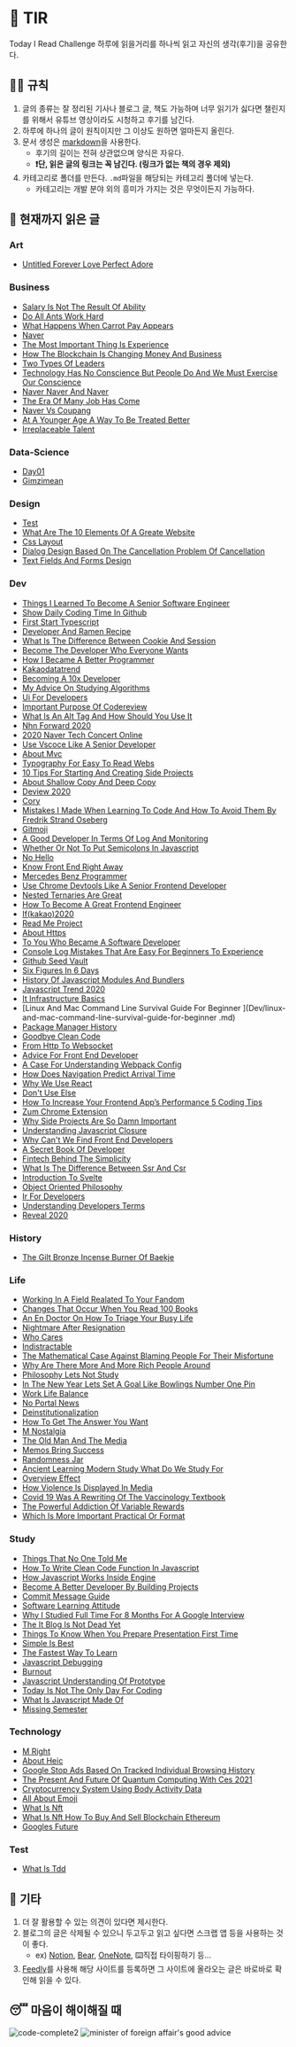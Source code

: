 # 📖 TIR
Today I Read Challenge
하루에 읽을거리를 하나씩 읽고 자신의 생각(후기)을 공유한다.   

## 👩‍⚖️ 규칙  

1. 글의 종류는 잘 정리된 기사나 블로그 글, 책도 가능하며 너무 읽기가 싫다면 챌린지를 위해서 유튜브 영상이라도 시청하고 후기를 남긴다. 
2. 하루에 하나의 글이 원칙이지만 그 이상도 원하면 얼마든지 올린다. 
3. 문서 생성은 [markdown](https://gist.github.com/ihoneymon/652be052a0727ad59601)을 사용한다.   
    - 후기의 길이는 전혀 상관없으며 양식은 자유다.  
    - **❗단, 읽은 글의 링크는 꼭 남긴다. (링크가 없는 책의 경우 제외)** 
4. 카테고리로 폴더를 만든다. `.md`파일을 해당되는 카테고리 폴더에 넣는다.   
    - 카테고리는 개발 분야 외의 흥미가 가지는 것은 무엇이든지 가능하다.   

## 📰 현재까지 읽은 글  
### Art

- [Untitled Forever Love Perfect Adore](Art/untitled-forever-love-perfect-adore.md)

### Business

- [Salary Is Not The Result Of Ability](Business/Salary-is-not-the-result-of-ability..md)
- [Do All Ants Work Hard](Business/do-all-ants-work-hard.md)
- [What Happens When Carrot Pay Appears](Business/what-happens-when-carrot-pay-appears.md)
- [Naver](Business/naver.md)
- [The Most Important Thing Is Experience](Business/the-most-important-thing-is-experience.md)
- [How The Blockchain Is Changing Money And Business](Business/how-the-blockchain-is-changing-money-and-business.md)
- [Two Types Of Leaders](Business/two-types-of-leaders.md)
- [Technology Has No Conscience But People Do And We Must Exercise Our Conscience](Business/technology-has-no-conscience-but-people-do-and-we-must-exercise-our-conscience.md)
- [Naver Naver And Naver](Business/naver-naver-and-naver.md)
- [The Era Of Many Job Has Come](Business/the-era-of-many-job-has-come.md)
- [Naver Vs Coupang](Business/naver-vs-coupang.md)
- [At A Younger Age A Way To Be Treated Better](Business/at-a-younger-age-a-way-to-be-treated-better.md)
- [Irreplaceable Talent](Business/irreplaceable-talent.md)

### Data-Science

- [Day01](Data-Science/Day01.md)
- [Gimzimean](Data-Science/GIMZIMEAN.md)

### Design

- [Test](Design/test.md)
- [What Are The 10 Elements Of A Greate Website](Design/what-are-the-10-elements-of-a-greate-website.md)
- [Css Layout](Design/css-layout.md)
- [Dialog Design Based On The Cancellation Problem Of Cancellation](Design/dialog-design-based-on-the-cancellation-problem-of-cancellation.md)
- [Text Fields And Forms Design](Design/text-fields-and-forms-design.md)

### Dev

- [Things I Learned To Become A Senior Software Engineer](Dev/things-i-learned-to-become-a-senior-software-engineer.md)
- [Show Daily Coding Time In Github](Dev/show-daily-coding-time-in-github.md)
- [First Start Typescript](Dev/first-start-typescript.md)
- [Developer And Ramen Recipe](Dev/developer-and-ramen-recipe.md)
- [What Is The Difference Between Cookie And Session](Dev/what-is-the-difference-between-cookie-and-session.md)
- [Become The Developer Who Everyone Wants](Dev/become-the-developer-who-everyone-wants.md)
- [How I Became A Better Programmer](Dev/how-i-became-a-better-programmer.md)
- [Kakaodatatrend](Dev/kakaodatatrend.md)
- [Becoming A 10x Developer](Dev/becoming-a-10x-developer.md)
- [My Advice On Studying Algorithms](Dev/my-advice-on-studying-algorithms.md)
- [Ui For Developers](Dev/ui-for-developers.md)
- [Important Purpose Of Codereview](Dev/important-purpose-of-codereview.md)
- [What Is An Alt Tag And How Should You Use It](Dev/what-is-an-alt-tag-and-how-should-you-use-it.md)
- [Nhn Forward 2020](Dev/nhn-forward-2020.md)
- [2020 Naver Tech Concert Online](Dev/2020-naver-tech-concert-online.md)
- [Use Vscoce Like A Senior Developer](Dev/use-vscoce-like-a-senior-developer.md)
- [About Mvc](Dev/about-mvc.md)
- [Typography For Easy To Read Webs](Dev/typography-for-easy-to-read-webs.md)
- [10 Tips For Starting And Creating Side Projects](Dev/10-tips-for-starting-and-creating-side-projects.md)
- [About Shallow Copy And Deep Copy](Dev/about-shallow-copy-and-deep-copy.md)
- [Deview 2020](Dev/deview-2020.md)
- [Cory](Dev/cory.md)
- [Mistakes I Made When Learning To Code And How To Avoid Them By Fredrik Strand Oseberg](Dev/mistakes-i-made-when-learning-to-code-and-how-to-avoid-them-by-fredrik-strand-oseberg.md)
- [Gitmoji](Dev/gitmoji.md)
- [A Good Developer In Terms Of Log And Monitoring](Dev/a-good-developer-in-terms-of-log-and-monitoring.md)
- [Whether Or Not To Put Semicolons In Javascript](Dev/whether-or-not-to-put-semicolons-in-javaScript.md)
- [No Hello](Dev/no-hello.md)
- [Know Front End Right Away](Dev/know-front-end-right-away.md)
- [Mercedes Benz Programmer](Dev/mercedes-benz-programmer.md)
- [Use Chrome Devtools Like A Senior Frontend Developer](Dev/use-chrome-devTools-like-a-senior-frontend-developer.md)
- [Nested Ternaries Are Great](Dev/nested-ternaries-are-great.md)
- [How To Become A Great Frontend Engineer](Dev/how-to-become-a-great-frontend-engineer.md)
- [If(kakao)2020](Dev/if(kakao)2020.md)
- [Read Me Project](Dev/read-me-project.md)
- [About Https](Dev/about-https.md)
- [To You Who Became A Software Developer](Dev/to-you-who-became-a-software-developer.md)
- [Console Log Mistakes That Are Easy For Beginners To Experience](Dev/console-log-mistakes-that-are-easy-for-beginners-to-experience.md)
- [Github Seed Vault](Dev/github-seed-vault.md)
- [Six Figures In 6 Days](Dev/six-figures-in-6-days.md)
- [History Of Javascript Modules And Bundlers](Dev/history-of-javascript-modules-and-bundlers.md)
- [Javascript Trend 2020](Dev/javascript-trend-2020.md)
- [It Infrastructure Basics](Dev/it-infrastructure-basics.md)
- [Linux And Mac Command Line Survival Guide For Beginner
](Dev/linux-and-mac-command-line-survival-guide-for-beginner
.md)
- [Package Manager History](Dev/package-manager-history.md)
- [Goodbye Clean Code](Dev/goodbye-clean-code.md)
- [From Http To Websocket](Dev/from-HTTP-to-WEBSOCKET.md)
- [Advice For Front End Developer](Dev/advice-for-front-end-developer.md)
- [A Case For Understanding Webpack Config](Dev/a-case-for-understanding-webpack-config.md)
- [How Does Navigation Predict Arrival Time](Dev/how-does-navigation-predict-arrival-time.md)
- [Why We Use React](Dev/why-we-use-react.md)
- [Don't Use Else](Dev/don't-use-else.md)
- [How To Increase Your Frontend App’s Performance 5 Coding Tips](Dev/how-to-increase-your-frontend-app’s-performance-5-coding-tips.md)
- [Zum Chrome Extension](Dev/zum-chrome-extension.md)
- [Why Side Projects Are So Damn Important](Dev/why-side-projects-are-so-damn-important.md)
- [Understanding Javascript Closure](Dev/understanding-javascript-closure.md)
- [Why Can't We Find Front End Developers](Dev/why-can't-we-find-front-end-developers.md)
- [A Secret Book Of Developer](Dev/a-secret-book-of-developer.md)
- [Fintech Behind The Simplicity](Dev/fintech-behind-the-simplicity.md)
- [What Is The Difference Between Ssr And Csr](Dev/what-is-the-difference-between-SSR-and-CSR.md)
- [Introduction To Svelte](Dev/introduction-to-svelte.md)
- [Object Oriented Philosophy](Dev/object-oriented-philosophy.md)
- [Ir For Developers](Dev/ir-for-developers.md)
- [Understanding Developers Terms](Dev/understanding-developers-terms.md)
- [Reveal 2020](Dev/reveal-2020.md)

### History

- [The Gilt Bronze Incense Burner Of Baekje](History/the-gilt-bronze-incense-burner-of-baekje.md)

### Life

- [Working In A Field Realated To Your Fandom](Life/working-in-a-field-realated-to-your-fandom.md)
- [Changes That Occur When You Read 100 Books](Life/changes-that-occur-when-you-read-100-books.md)
- [An En Doctor On How To Triage Your Busy Life](Life/an-en-doctor-on-how-to-triage-your-busy-life.md)
- [Nightmare After Resignation](Life/nightmare-after-resignation.md)
- [Who Cares](Life/who-cares.md)
- [Indistractable](Life/indistractable.md)
- [The Mathematical Case Against Blaming People For Their Misfortune](Life/the-mathematical-case-against-blaming-people-for-their-misfortune.md)
- [Why Are There More And More Rich People Around](Life/why-are-there-more-and-more-rich-people-around.md)
- [Philosophy Lets Not Study](Life/philosophy-lets-not-study.md)
- [In The New Year Lets Set A Goal Like Bowlings Number One Pin](Life/in-the-new-year-lets-set-a-goal-like-bowlings-number-one-pin.md)
- [Work Life Balance](Life/work-life-balance.md)
- [No Portal News](Life/no-portal-news.md)
- [Deinstitutionalization](Life/deinstitutionalization.md)
- [How To Get The Answer You Want](Life/how-to-get-the-answer-you-want.md)
- [M Nostalgia](Life/m-nostalgia.md)
- [The Old Man And The Media](Life/the-old-man-and-the-media.md)
- [Memos Bring Success](Life/memos-bring-success.md)
- [Randomness Jar](Life/randomness-jar.md)
- [Ancient Learning Modern Study What Do We Study For](Life/ancient-learning-modern-study-what-do-we-study-for.md)
- [Overview Effect](Life/overview-effect.md)
- [How Violence Is Displayed In Media](Life/how-violence-is-displayed-in-media.md)
- [Covid 19 Was A Rewriting Of The Vaccinology Textbook](Life/COVID-19-was-a-rewriting-of-the-vaccinology-textbook.md)
- [The Powerful Addiction Of Variable Rewards](Life/the-powerful-addiction-of-variable-rewards.md)
- [Which Is More Important Practical Or Format](Life/which-is-more-important-practical-or-format.md)

### Study

- [Things That No One Told Me](Study/things-that-no-one-told-me.md)
- [How To Write Clean Code Function In Javascript](Study/how-to-write-clean-code-function-in-javascript.md)
- [How Javascript Works Inside Engine](Study/how-javascript-works-inside-engine.md)
- [Become A Better Developer By Building Projects](Study/become-a-better-developer-by-building-projects.md)
- [Commit Message Guide](Study/commit-message-guide.md)
- [Software Learning Attitude](Study/software-learning-attitude.md)
- [Why I Studied Full Time For 8 Months For A Google Interview](Study/why-i-studied-full-time-for-8-months-for-a-google-interview.md)
- [The It Blog Is Not Dead Yet](Study/the-IT-blog-is-not-dead-yet.md)
- [Things To Know When You Prepare Presentation First Time](Study/things-to-know-when-you-prepare-presentation-first-time.md)
- [Simple Is Best](Study/simple-is-best.md)
- [The Fastest Way To Learn](Study/the-fastest-way-to-learn.md)
- [Javascript Debugging](Study/javascript-debugging.md)
- [Burnout](Study/burnout.md)
- [Javascript Understanding Of Prototype](Study/javascript-understanding-of-prototype.md)
- [Today Is Not The Only Day For Coding](Study/today-is-not-the-only-day-for-coding.md)
- [What Is Javascript Made Of](Study/what-is-javascript-made-of.md)
- [Missing Semester](Study/missing-semester.md)

### Technology

- [M Right](Technology/m-right.md)
- [About Heic](Technology/about-heic.md)
- [Google Stop Ads Based On Tracked Individual Browsing History](Technology/google-stop-ads-based-on-tracked-individual-browsing-history.md)
- [The Present And Future Of Quantum Computing With Ces 2021](Technology/the-present-and-future-of-quantum-computing-with-ces-2021.md)
- [Cryptocurrency System Using Body Activity Data](Technology/cryptocurrency-system-using-body-activity-data.md)
- [All About Emoji](Technology/all-about-emoji.md)
- [What Is Nft](Technology/what-is-nft.md)
- [What Is Nft How To Buy And Sell Blockchain Ethereum](Technology/what-is-nft-how-to-buy-and-sell-blockchain-ethereum.md)
- [Googles Future](Technology/googles-future.md)

### Test

- [What Is Tdd](Test/what-is-TDD.md)

## 💬 기타  
1. 더 잘 활용할 수 있는 의견이 있다면 제시한다.  
2. 블로그의 글은 삭제될 수 있으니 두고두고 읽고 싶다면 스크랩 앱 등을 사용하는 것이 좋다.  
    - ex) [Notion](https://www.notion.so/), [Bear](https://bear.app/), [OneNote](https://www.onenote.com/), ⌨️직접 타이핑하기 등...
3. [Feedly](https://feedly.com/)를 사용해 해당 사이트를 등록하면 그 사이트에 올라오는 글은 바로바로 확인해 읽을 수 있다.   


## 😴 마음이 해이해질 때 

![code-complete2](img/IMG_7770.jpg)
![minister of foreign affair's good advice](img/kang.png)
